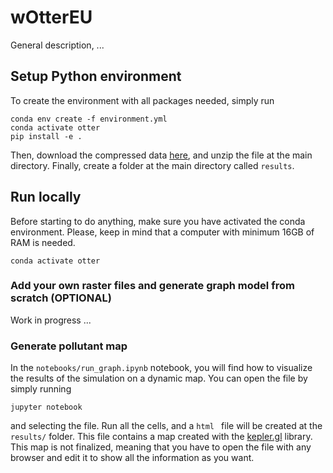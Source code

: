 # wOtterEU

General description, ...

## Setup Python environment
To create the environment with all packages needed, simply run
```
conda env create -f environment.yml
conda activate otter
pip install -e .
```
Then, download the compressed data [here](https://mega.nz/file/QTV11QgL#6sxcA-bBNfcroTg2EThsSVnhGBskYgNjX5bpahGG_3E), and unzip the file at the main directory.
Finally, create a folder at the main directory called ```results```.

## Run locally

Before starting to do anything, make sure you have activated the conda environment. Please, keep in mind that a computer with minimum 16GB of RAM is needed.

```
conda activate otter
```
### Add your own raster files and generate graph model from scratch (OPTIONAL)
Work in progress ...

### Generate pollutant map
 In the `notebooks/run_graph.ipynb`  notebook, you will find how to visualize the results of the simulation on a dynamic map. You can open the file by simply running
```
jupyter notebook
```
and selecting the file.
Run all the cells, and a  ```html ``` file will be created at the ```results/``` folder.  This file contains a map created with the [kepler.gl](https://kepler.gl/) library. This map is not finalized, meaning that you have to open the file with any browser and edit it to show all the information as you want. 
